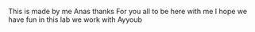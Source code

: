 This is made by me Anas 
thanks For you all to be here with me 
I hope we have fun in this lab 
we work with Ayyoub 